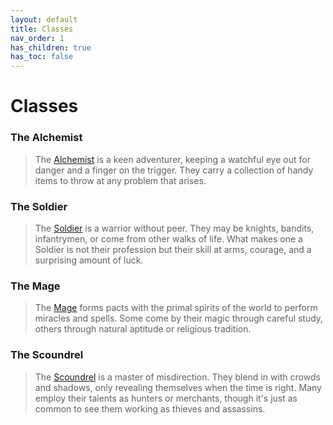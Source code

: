 ```yaml
---
layout: default
title: Classes
nav_order: 1
has_children: true
has_toc: false
---
```


# Classes

### <span style="color: {{ site.alchemist_color }}">The Alchemist</span>

>The [Alchemist](alchemist/index.md) is a keen adventurer, keeping a watchful eye out for danger and a finger on the trigger. They carry a collection of handy items to throw at any problem that arises.

<!-- - [**Class Page**](alchemist/index.md)
- [**Skills**](../gameplay/skills.md): Perception, Knowledge
- [**Subclasses**](alchemist/subclasses.md): Chemist, Enchanter, Sapper -->

### <span style="color: {{ site.soldier_color }}">The Soldier</span>

>The [Soldier](soldier/index.md) is a warrior without peer. They may be knights, bandits, infantrymen, or come from other walks of life. What makes one a Soldier is not their profession but their skill at arms, courage, and a surprising amount of luck.

<!-- - [**Class Page**](soldier/index.md)
- [**Skills**](../gameplay/skills.md): Strength, Bravery
- [**Subclasses**](soldier/subclasses.md): Fencer, Knight, Myrmidon -->

### <span style="color: {{ site.mage_color }}">The Mage</span>

>The [Mage](mage/index.md) forms pacts with the primal spirits of the world to perform miracles and spells. Some come by their magic through careful study, others through natural aptitude or religious tradition.

<!-- - [**Class Page**](mage/index.md)
- [**Skills**](../gameplay/skills.md): Magic, Focus
- [**Subclasses**](mage/subclasses.md): Priest, Shaman, Wizard -->

### <span style="color: {{ site.scoundrel_color }}">The Scoundrel</span>

>The [Scoundrel](scoundrel/index.md) is a master of misdirection. They blend in with crowds and shadows, only revealing themselves when the time is right. Many employ their talents as hunters or merchants, though it's just as common to see them working as thieves and assassins.

<!-- - [**Class Page**](scoundrel/index.md)
- [**Skills**](../gameplay/skills.md): Agility, Cunning
- [**Subclasses**](scoundrel/subclasses.md): Bard, Ranger, Spy -->
